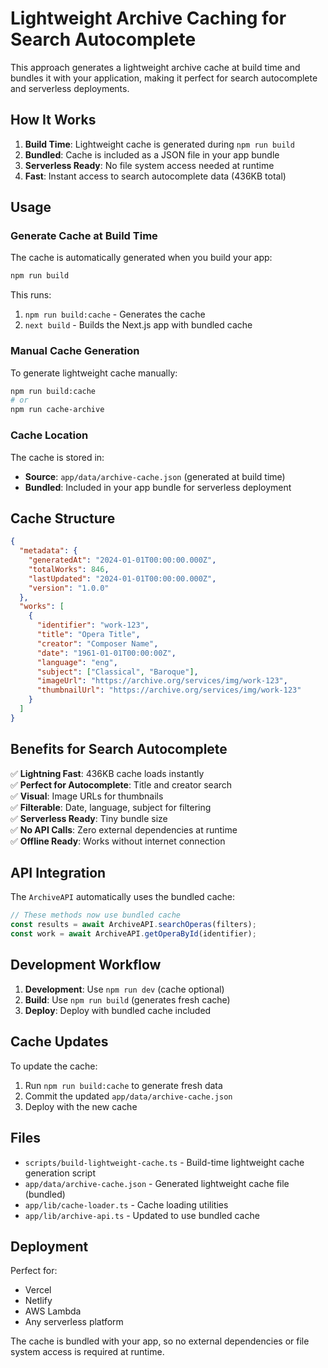 # Lightweight Archive Caching for Search Autocomplete

This approach generates a lightweight archive cache at build time and bundles it with your application, making it perfect for search autocomplete and serverless deployments.

## How It Works

1. **Build Time**: Lightweight cache is generated during `npm run build`
2. **Bundled**: Cache is included as a JSON file in your app bundle
3. **Serverless Ready**: No file system access needed at runtime
4. **Fast**: Instant access to search autocomplete data (436KB total)

## Usage

### Generate Cache at Build Time

The cache is automatically generated when you build your app:

```bash
npm run build
```

This runs:
1. `npm run build:cache` - Generates the cache
2. `next build` - Builds the Next.js app with bundled cache

### Manual Cache Generation

To generate lightweight cache manually:

```bash
npm run build:cache
# or
npm run cache-archive
```

### Cache Location

The cache is stored in:
- **Source**: `app/data/archive-cache.json` (generated at build time)
- **Bundled**: Included in your app bundle for serverless deployment

## Cache Structure

```json
{
  "metadata": {
    "generatedAt": "2024-01-01T00:00:00.000Z",
    "totalWorks": 846,
    "lastUpdated": "2024-01-01T00:00:00.000Z",
    "version": "1.0.0"
  },
  "works": [
    {
      "identifier": "work-123",
      "title": "Opera Title",
      "creator": "Composer Name",
      "date": "1961-01-01T00:00:00Z",
      "language": "eng",
      "subject": ["Classical", "Baroque"],
      "imageUrl": "https://archive.org/services/img/work-123",
      "thumbnailUrl": "https://archive.org/services/img/work-123"
    }
  ]
}
```

## Benefits for Search Autocomplete

✅ **Lightning Fast**: 436KB cache loads instantly  
✅ **Perfect for Autocomplete**: Title and creator search  
✅ **Visual**: Image URLs for thumbnails  
✅ **Filterable**: Date, language, subject for filtering  
✅ **Serverless Ready**: Tiny bundle size  
✅ **No API Calls**: Zero external dependencies at runtime  
✅ **Offline Ready**: Works without internet connection  

## API Integration

The `ArchiveAPI` automatically uses the bundled cache:

```typescript
// These methods now use bundled cache
const results = await ArchiveAPI.searchOperas(filters);
const work = await ArchiveAPI.getOperaById(identifier);
```

## Development Workflow

1. **Development**: Use `npm run dev` (cache optional)
2. **Build**: Use `npm run build` (generates fresh cache)
3. **Deploy**: Deploy with bundled cache included

## Cache Updates

To update the cache:

1. Run `npm run build:cache` to generate fresh data
2. Commit the updated `app/data/archive-cache.json`
3. Deploy with the new cache

## Files

- `scripts/build-lightweight-cache.ts` - Build-time lightweight cache generation script
- `app/data/archive-cache.json` - Generated lightweight cache file (bundled)
- `app/lib/cache-loader.ts` - Cache loading utilities
- `app/lib/archive-api.ts` - Updated to use bundled cache

## Deployment

Perfect for:
- Vercel
- Netlify
- AWS Lambda
- Any serverless platform

The cache is bundled with your app, so no external dependencies or file system access is required at runtime.
